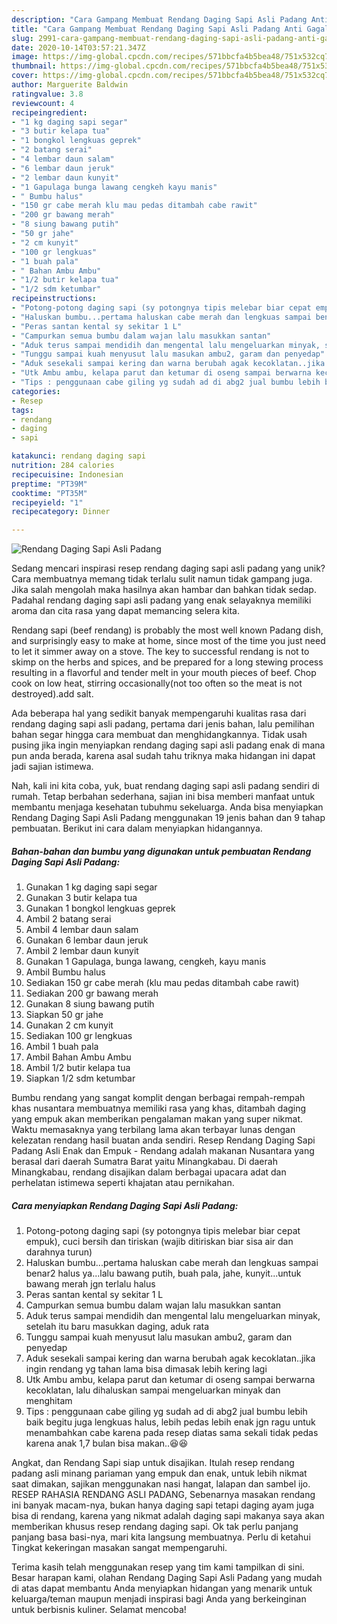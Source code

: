 ```yaml
---
description: "Cara Gampang Membuat Rendang Daging Sapi Asli Padang Anti Gagal"
title: "Cara Gampang Membuat Rendang Daging Sapi Asli Padang Anti Gagal"
slug: 2991-cara-gampang-membuat-rendang-daging-sapi-asli-padang-anti-gagal
date: 2020-10-14T03:57:21.347Z
image: https://img-global.cpcdn.com/recipes/571bbcfa4b5bea48/751x532cq70/rendang-daging-sapi-asli-padang-foto-resep-utama.jpg
thumbnail: https://img-global.cpcdn.com/recipes/571bbcfa4b5bea48/751x532cq70/rendang-daging-sapi-asli-padang-foto-resep-utama.jpg
cover: https://img-global.cpcdn.com/recipes/571bbcfa4b5bea48/751x532cq70/rendang-daging-sapi-asli-padang-foto-resep-utama.jpg
author: Marguerite Baldwin
ratingvalue: 3.8
reviewcount: 4
recipeingredient:
- "1 kg daging sapi segar"
- "3 butir kelapa tua"
- "1 bongkol lengkuas geprek"
- "2 batang serai"
- "4 lembar daun salam"
- "6 lembar daun jeruk"
- "2 lembar daun kunyit"
- "1 Gapulaga bunga lawang cengkeh kayu manis"
- " Bumbu halus"
- "150 gr cabe merah klu mau pedas ditambah cabe rawit"
- "200 gr bawang merah"
- "8 siung bawang putih"
- "50 gr jahe"
- "2 cm kunyit"
- "100 gr lengkuas"
- "1 buah pala"
- " Bahan Ambu Ambu"
- "1/2 butir kelapa tua"
- "1/2 sdm ketumbar"
recipeinstructions:
- "Potong-potong daging sapi (sy potongnya tipis melebar biar cepat empuk), cuci bersih dan tiriskan (wajib ditiriskan biar sisa air dan darahnya turun)"
- "Haluskan bumbu...pertama haluskan cabe merah dan lengkuas sampai benar2 halus ya...lalu bawang putih, buah pala, jahe, kunyit...untuk bawang merah jgn terlalu halus"
- "Peras santan kental sy sekitar 1 L"
- "Campurkan semua bumbu dalam wajan lalu masukkan santan"
- "Aduk terus sampai mendidih dan mengental lalu mengeluarkan minyak, setelah itu baru masukkan daging, aduk rata"
- "Tunggu sampai kuah menyusut lalu masukan ambu2, garam dan penyedap"
- "Aduk sesekali sampai kering dan warna berubah agak kecoklatan..jika ingin rendang yg tahan lama bisa dimasak lebih kering lagi"
- "Utk Ambu ambu, kelapa parut dan ketumar di oseng sampai berwarna kecoklatan, lalu dihaluskan sampai mengeluarkan minyak dan menghitam"
- "Tips : penggunaan cabe giling yg sudah ad di abg2 jual bumbu lebih baik begitu juga lengkuas halus, lebih pedas lebih enak jgn ragu untuk menambahkan cabe karena pada resep diatas sama sekali tidak pedas karena anak 1,7 bulan bisa makan..😆😆"
categories:
- Resep
tags:
- rendang
- daging
- sapi

katakunci: rendang daging sapi 
nutrition: 284 calories
recipecuisine: Indonesian
preptime: "PT39M"
cooktime: "PT35M"
recipeyield: "1"
recipecategory: Dinner

---
```



![Rendang Daging Sapi Asli Padang](https://img-global.cpcdn.com/recipes/571bbcfa4b5bea48/751x532cq70/rendang-daging-sapi-asli-padang-foto-resep-utama.jpg)

Sedang mencari inspirasi resep rendang daging sapi asli padang yang unik? Cara membuatnya memang tidak terlalu sulit namun tidak gampang juga. Jika salah mengolah maka hasilnya akan hambar dan bahkan tidak sedap. Padahal rendang daging sapi asli padang yang enak selayaknya memiliki aroma dan cita rasa yang dapat memancing selera kita.

Rendang sapi (beef rendang) is probably the most well known Padang dish, and surprisingly easy to make at home, since most of the time you just need to let it simmer away on a stove. The key to successful rendang is not to skimp on the herbs and spices, and be prepared for a long stewing process resulting in a flavorful and tender melt in your mouth pieces of beef. Chop cook on low heat, stirring occasionally(not too often so the meat is not destroyed).add salt.

Ada beberapa hal yang sedikit banyak mempengaruhi kualitas rasa dari rendang daging sapi asli padang, pertama dari jenis bahan, lalu pemilihan bahan segar hingga cara membuat dan menghidangkannya. Tidak usah pusing jika ingin menyiapkan rendang daging sapi asli padang enak di mana pun anda berada, karena asal sudah tahu triknya maka hidangan ini dapat jadi sajian istimewa.


Nah, kali ini kita coba, yuk, buat rendang daging sapi asli padang sendiri di rumah. Tetap berbahan sederhana, sajian ini bisa memberi manfaat untuk membantu menjaga kesehatan tubuhmu sekeluarga. Anda bisa menyiapkan Rendang Daging Sapi Asli Padang menggunakan 19 jenis bahan dan 9 tahap pembuatan. Berikut ini cara dalam menyiapkan hidangannya.

<!--inarticleads1-->

##### Bahan-bahan dan bumbu yang digunakan untuk pembuatan Rendang Daging Sapi Asli Padang:

1. Gunakan 1 kg daging sapi segar
1. Gunakan 3 butir kelapa tua
1. Gunakan 1 bongkol lengkuas geprek
1. Ambil 2 batang serai
1. Ambil 4 lembar daun salam
1. Gunakan 6 lembar daun jeruk
1. Ambil 2 lembar daun kunyit
1. Gunakan 1 Gapulaga, bunga lawang, cengkeh, kayu manis
1. Ambil  Bumbu halus
1. Sediakan 150 gr cabe merah (klu mau pedas ditambah cabe rawit)
1. Sediakan 200 gr bawang merah
1. Gunakan 8 siung bawang putih
1. Siapkan 50 gr jahe
1. Gunakan 2 cm kunyit
1. Sediakan 100 gr lengkuas
1. Ambil 1 buah pala
1. Ambil  Bahan Ambu Ambu
1. Ambil 1/2 butir kelapa tua
1. Siapkan 1/2 sdm ketumbar


Bumbu rendang yang sangat komplit dengan berbagai rempah-rempah khas nusantara membuatnya memiliki rasa yang khas, ditambah daging yang empuk akan memberikan pengalaman makan yang super nikmat. Waktu memasaknya yang terbilang lama akan terbayar lunas dengan kelezatan rendang hasil buatan anda sendiri. Resep Rendang Daging Sapi Padang Asli Enak dan Empuk - Rendang adalah makanan Nusantara yang berasal dari daerah Sumatra Barat yaitu Minangkabau. Di daerah Minangkabau, rendang disajikan dalam berbagai upacara adat dan perhelatan istimewa seperti khajatan atau pernikahan. 

<!--inarticleads2-->

##### Cara menyiapkan Rendang Daging Sapi Asli Padang:

1. Potong-potong daging sapi (sy potongnya tipis melebar biar cepat empuk), cuci bersih dan tiriskan (wajib ditiriskan biar sisa air dan darahnya turun)
1. Haluskan bumbu...pertama haluskan cabe merah dan lengkuas sampai benar2 halus ya...lalu bawang putih, buah pala, jahe, kunyit...untuk bawang merah jgn terlalu halus
1. Peras santan kental sy sekitar 1 L
1. Campurkan semua bumbu dalam wajan lalu masukkan santan
1. Aduk terus sampai mendidih dan mengental lalu mengeluarkan minyak, setelah itu baru masukkan daging, aduk rata
1. Tunggu sampai kuah menyusut lalu masukan ambu2, garam dan penyedap
1. Aduk sesekali sampai kering dan warna berubah agak kecoklatan..jika ingin rendang yg tahan lama bisa dimasak lebih kering lagi
1. Utk Ambu ambu, kelapa parut dan ketumar di oseng sampai berwarna kecoklatan, lalu dihaluskan sampai mengeluarkan minyak dan menghitam
1. Tips : penggunaan cabe giling yg sudah ad di abg2 jual bumbu lebih baik begitu juga lengkuas halus, lebih pedas lebih enak jgn ragu untuk menambahkan cabe karena pada resep diatas sama sekali tidak pedas karena anak 1,7 bulan bisa makan..😆😆


Angkat, dan Rendang Sapi siap untuk disajikan. Itulah resep rendang padang asli minang pariaman yang empuk dan enak, untuk lebih nikmat saat dimakan, sajikan menggunakan nasi hangat, lalapan dan sambel ijo. RESEP RAHASIA RENDANG ASLI PADANG, Sebenarnya masakan rendang ini banyak macam-nya, bukan hanya daging sapi tetapi daging ayam juga bisa di rendang, karena yang nikmat adalah daging sapi makanya saya akan memberikan khusus resep rendang daging sapi. Ok tak perlu panjang panjang basa basi-nya, mari kita langsung membuatnya. Perlu di ketahui Tingkat kekeringan masakan sangat mempengaruhi. 

Terima kasih telah menggunakan resep yang tim kami tampilkan di sini. Besar harapan kami, olahan Rendang Daging Sapi Asli Padang yang mudah di atas dapat membantu Anda menyiapkan hidangan yang menarik untuk keluarga/teman maupun menjadi inspirasi bagi Anda yang berkeinginan untuk berbisnis kuliner. Selamat mencoba!
